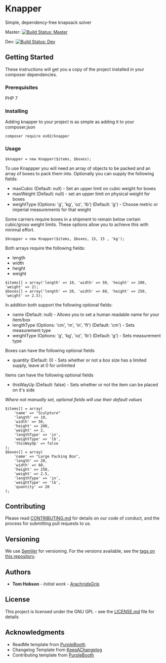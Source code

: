 # Knapper

Simple, dependency-free knapsack solver

Master: [![Build Status: Master](https://travis-ci.com/es02/knapper.svg?branch=master)](https://travis-ci.com/es02/knapper)

Dev: [![Build Status: Dev](https://travis-ci.com/es02/knapper.svg?branch=dev)](https://travis-ci.com/es02/knapper)

## Getting Started

These instructions will get you a copy of the project installed in your composer dependencies.

### Prerequisites

PHP 7

### Installing

Adding knapper to your project is as simple as adding it to your composer.json

```
composer require es02/knapper
```

### Usage

```
$knapper = new Knapper($items, $boxes);
```

To use Knappper you will need an array of objects to be packed and an array of boxes to pack them into.
Optionally you can supply the following fields:

* maxCubic (Default: null) - Set an upper limit on cubic weight for boxes
* maxWeight (Default: null) - set an upper limit on physical weight for boxes
* weightType (Options: 'g', 'kg', 'oz', 'lb') (Default: 'g')  - Choose metric or imperial measurements for that weight

Some carriers require boxes in a shipment to remain below certain cubic/gross weight limits.
These options allow you to achieve this with minimal effort.

```
$knapper = new Knapper($items, $boxes, 15, 15 , 'kg');
```

Both arrays require the following fields:

* length
* width
* height
* weight

```
$items[] = array('length' => 10, 'width' => 50, 'height' => 200, 'weight' => 2);
$boxes[] = array('length' => 20, 'width' => 60, 'height' => 250, 'weight' => 2.5);
```

In addition both support the following optional fields:

* name (Default: null) - Allows you to set a human readable name for your item/box
* lengthType (Options: 'cm', 'm', 'in', 'ft') (Default: 'cm') - Sets measurement type
* weightType (Options: 'g', 'kg', 'oz', 'lb') (Default: 'g') - Sets measurement type

Boxes can have the following optional fields
* quantity  (Default: 0) - Sets whether or not a box size has a limited supply, leave at 0 for unlimited

Items can have the following optional fields
* thisWayUp  (Default: false) - Sets whether or not the item can be placed on it's side

*Where not manually set, optional fields will use their default values*

```
$items[] = array(
    'name' => "Sculpture"
    'length' => 10,
    'width' => 50,
    'height' => 200,
    'weight' => 2,
    'lengthType' => 'in',
    'weightType' => 'lb',
    'thisWayUp' => false
);
$boxes[] = array(
    'name' => "Large Packing Box",
    'length' => 20,
    'width' => 60,
    'height' => 250,
    'weight' => 2.5,
    'lengthType' => 'in',
    'weightType' => 'lb',
    'quantity' => 20
);
```

## Contributing

Please read [CONTRIBUTING.md]() for details on our code of conduct, and the process for submitting pull requests to us.

## Versioning

We use [SemVer](http://semver.org/) for versioning. For the versions available, see the [tags on this repository](https://github.com/es02/knapper/tags).

## Authors

* **Tom Hobson** - *Initial work* - [ArachnidsGrip](https://github.com/es02)

## License

This project is licensed under the GNU GPL - see the [LICENSE.md](LICENSE.md) file for details

## Acknowledgments

* ReadMe template from [PurpleBooth](https://gist.github.com/PurpleBooth/109311bb0361f32d87a2)
* Changelog Template from [KeepAChangelog](https://keepachangelog.com/en/1.0.0/)
* Contributing template from [PurpleBooth](https://gist.github.com/PurpleBooth/b24679402957c63ec426)
